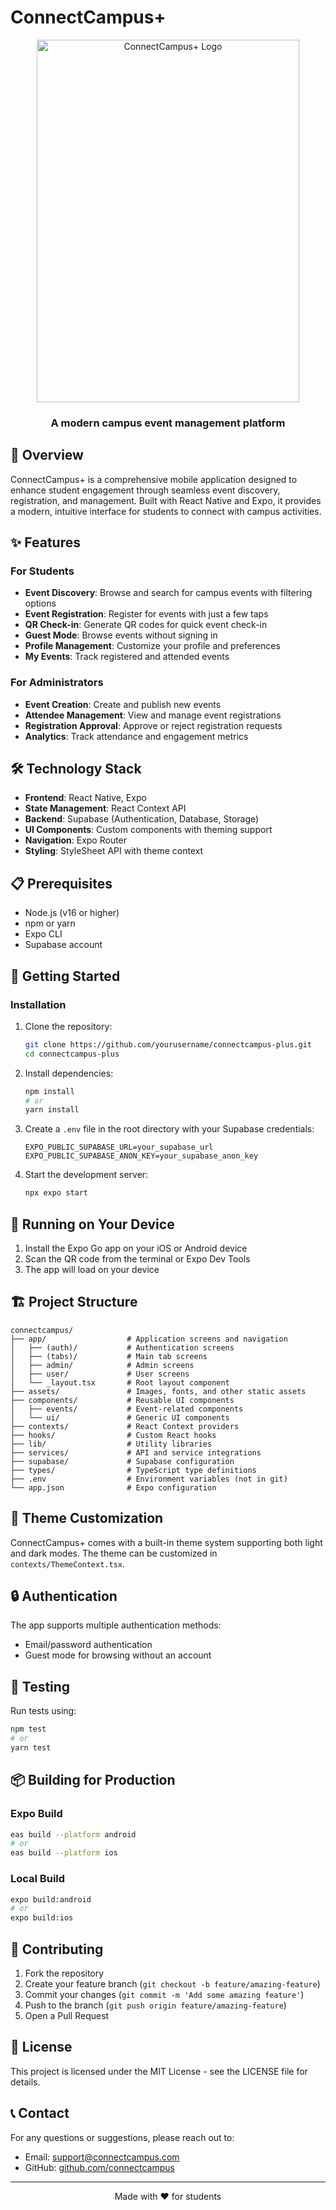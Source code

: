 # ConnectCampus+

<div align="center">
  <img src="https://res.cloudinary.com/dzekrrkep/image/upload/v1748787128/projects/eel82hw0swvr9wur1puq.png" alt="ConnectCampus+ Logo" width="420" height="580" />
  <h3>A modern campus event management platform</h3>
</div>


## 📱 Overview

ConnectCampus+ is a comprehensive mobile application designed to enhance student engagement through seamless event discovery, registration, and management. Built with React Native and Expo, it provides a modern, intuitive interface for students to connect with campus activities.

## ✨ Features

### For Students
- **Event Discovery**: Browse and search for campus events with filtering options
- **Event Registration**: Register for events with just a few taps
- **QR Check-in**: Generate QR codes for quick event check-in
- **Guest Mode**: Browse events without signing in
- **Profile Management**: Customize your profile and preferences
- **My Events**: Track registered and attended events

### For Administrators
- **Event Creation**: Create and publish new events
- **Attendee Management**: View and manage event registrations
- **Registration Approval**: Approve or reject registration requests
- **Analytics**: Track attendance and engagement metrics

## 🛠️ Technology Stack

- **Frontend**: React Native, Expo
- **State Management**: React Context API
- **Backend**: Supabase (Authentication, Database, Storage)
- **UI Components**: Custom components with theming support
- **Navigation**: Expo Router
- **Styling**: StyleSheet API with theme context

## 📋 Prerequisites

- Node.js (v16 or higher)
- npm or yarn
- Expo CLI
- Supabase account

## 🚀 Getting Started

### Installation

1. Clone the repository:
   ```bash
   git clone https://github.com/yourusername/connectcampus-plus.git
   cd connectcampus-plus
   ```

2. Install dependencies:
   ```bash
   npm install
   # or
   yarn install
   ```

3. Create a `.env` file in the root directory with your Supabase credentials:
   ```
   EXPO_PUBLIC_SUPABASE_URL=your_supabase_url
   EXPO_PUBLIC_SUPABASE_ANON_KEY=your_supabase_anon_key
   ```

4. Start the development server:
   ```bash
   npx expo start
   ```

## 📱 Running on Your Device

1. Install the Expo Go app on your iOS or Android device
2. Scan the QR code from the terminal or Expo Dev Tools
3. The app will load on your device

## 🏗️ Project Structure

```
connectcampus/
├── app/                  # Application screens and navigation
│   ├── (auth)/           # Authentication screens
│   ├── (tabs)/           # Main tab screens
│   ├── admin/            # Admin screens
│   ├── user/             # User screens
│   └── _layout.tsx       # Root layout component
├── assets/               # Images, fonts, and other static assets
├── components/           # Reusable UI components
│   ├── events/           # Event-related components
│   └── ui/               # Generic UI components
├── contexts/             # React Context providers
├── hooks/                # Custom React hooks
├── lib/                  # Utility libraries
├── services/             # API and service integrations
├── supabase/             # Supabase configuration
├── types/                # TypeScript type definitions
├── .env                  # Environment variables (not in git)
└── app.json              # Expo configuration
```

## 🎨 Theme Customization

ConnectCampus+ comes with a built-in theme system supporting both light and dark modes. The theme can be customized in `contexts/ThemeContext.tsx`.

## 🔒 Authentication

The app supports multiple authentication methods:
- Email/password authentication
- Guest mode for browsing without an account

## 🧪 Testing

Run tests using:
```bash
npm test
# or
yarn test
```

## 📦 Building for Production

### Expo Build

```bash
eas build --platform android
# or
eas build --platform ios
```

### Local Build

```bash
expo build:android
# or
expo build:ios
```

## 🤝 Contributing

1. Fork the repository
2. Create your feature branch (`git checkout -b feature/amazing-feature`)
3. Commit your changes (`git commit -m 'Add some amazing feature'`)
4. Push to the branch (`git push origin feature/amazing-feature`)
5. Open a Pull Request

## 📄 License

This project is licensed under the MIT License - see the LICENSE file for details.

## 📞 Contact

For any questions or suggestions, please reach out to:
- Email: support@connectcampus.com
- GitHub: [github.com/connectcampus](https://github.com/connectcampus)

---

<div align="center">
  <p>Made with ❤️ for students</p>
</div>

